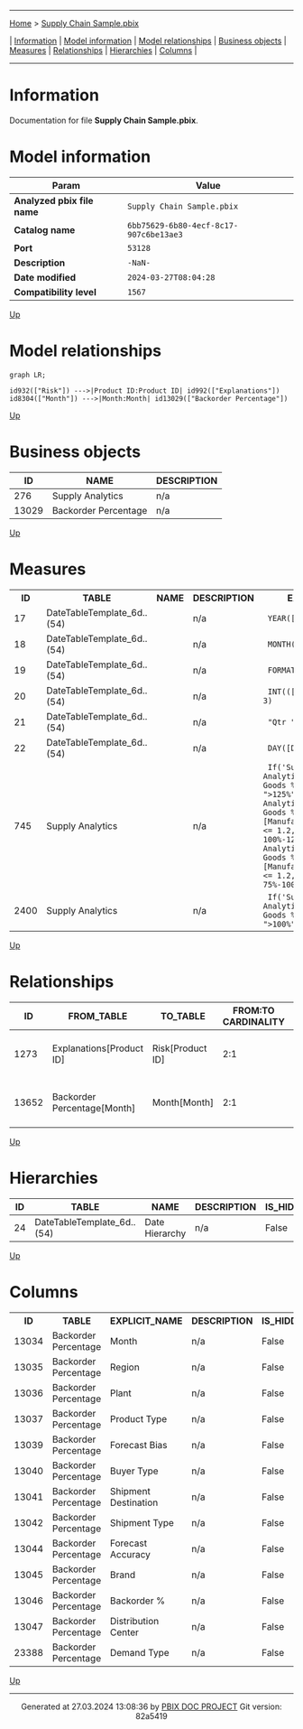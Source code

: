 ----

[Home](./index.md) > [Supply Chain Sample.pbix](Supply%20Chain%20Sample.pbix_dmv.md)

| [Information](#information) | [Model information](#model-information) | [Model relationships](#model-relationships) | [Business objects](#business-objects) | [Measures](#measures) | [Relationships](#relationships) | [Hierarchies](#hierarchies) | [Columns](#columns) |

----

# Information

Documentation for file **Supply Chain Sample.pbix**.

# Model information


| Param  | Value  |
|---|---|
| **Analyzed pbix file name** | `Supply Chain Sample.pbix` | 
| **Catalog name** | `6bb75629-6b80-4ecf-8c17-907c6be13ae3` | 
| **Port** | `53128`|
| **Description** | `-NaN-` | 
| **Date modified** | `2024-03-27T08:04:28` | 
| **Compatibility level** | `1567` | 



[Up](#information)

# Model relationships

```mermaid
graph LR;

id932(["Risk"]) --->|Product ID:Product ID| id992(["Explanations"])
id8304(["Month"]) --->|Month:Month| id13029(["Backorder Percentage"])
```



[Up](#information)

# Business objects

| ID | NAME | DESCRIPTION | 
|----|------|-------------|
| 276 | Supply Analytics | n/a |
| 13029 | Backorder Percentage | n/a |


[Up](#information)

# Measures


<table>
    <tr>
        <th> ID </th><th> TABLE </th><th> NAME </th><th> DESCRIPTION </th><th> EXPRESSION </th><th> IS_HIDDEN </th><th> STATE </th>
    </tr>
<tr>
        <td> 17 </td><td> DateTableTemplate_6d..(54) </td><td>  </td><td> n/a </td><td> <code> YEAR([Date]) </code></td><td> True </td><td>  1 </td> 
    </tr>
<tr>
        <td> 18 </td><td> DateTableTemplate_6d..(54) </td><td>  </td><td> n/a </td><td> <code> MONTH([Date]) </code></td><td> True </td><td>  1 </td> 
    </tr>
<tr>
        <td> 19 </td><td> DateTableTemplate_6d..(54) </td><td>  </td><td> n/a </td><td> <code> FORMAT([Date], "MMMM") </code></td><td> True </td><td>  1 </td> 
    </tr>
<tr>
        <td> 20 </td><td> DateTableTemplate_6d..(54) </td><td>  </td><td> n/a </td><td> <code> INT(([MonthNo] + 2) / 3) </code></td><td> True </td><td>  1 </td> 
    </tr>
<tr>
        <td> 21 </td><td> DateTableTemplate_6d..(54) </td><td>  </td><td> n/a </td><td> <code> "Qtr " & [QuarterNo] </code></td><td> True </td><td>  1 </td> 
    </tr>
<tr>
        <td> 22 </td><td> DateTableTemplate_6d..(54) </td><td>  </td><td> n/a </td><td> <code> DAY([Date]) </code></td><td> True </td><td>  1 </td> 
    </tr>
<tr>
        <td> 745 </td><td> Supply Analytics </td><td>  </td><td> n/a </td><td> <code> If('Supply Analytics'[Manufactured Goods %] <=0.9, ">125%", if('Supply Analytics'[Manufactured Goods %] >0.9 && [Manufactured Goods %] <= 1.2, "Between 100%-125%", if('Supply Analytics'[Manufactured Goods %] > 1.2 && [Manufactured Goods %] <= 1.2, "Between 75%-100%", "<75%"))) </code></td><td> True </td><td>  1 </td> 
    </tr>
<tr>
        <td> 2400 </td><td> Supply Analytics </td><td>  </td><td> n/a </td><td> <code> If('Supply Analytics'[Manufactured Goods %] <=1.1, ">100%", "<70%") </code></td><td> True </td><td>  1 </td> 
    </tr>
</table>


[Up](#information)

# Relationships 


| ID | FROM_TABLE | TO_TABLE | FROM:TO CARDINALITY | NAME | IS_ACTIVE  |
|----|------------|----------|---------------------|------|------------|
| 1273 | Explanations[Product ID] | Risk[Product ID] | 2:1 | f1f4dec2-922f-4ec6-8dc1-49554a10a01c | True |
| 13652 | Backorder Percentage[Month] | Month[Month] | 2:1 | 9ed0ec75-78b2-4f82-bffb-1dce5fda3499 | True |


[Up](#information)

# Hierarchies 



| ID | TABLE | NAME | DESCRIPTION  | IS_HIDDEN | 
|----|----------|------|--------------|-----------|
| 24 |DateTableTemplate_6d..(54) | Date Hierarchy | n/a | False | 


[Up](#information)

# Columns 


<table>
    <tr>
        <th> ID </th><th> TABLE </th><th> EXPLICIT_NAME </th><th> DESCRIPTION </th><th> IS_HIDDEN </th><th> EXPRESSION </th>
    </tr>
<tr>
        <td> 13034 </td><td> Backorder Percentage </td><td> Month </td><td> n/a </td><td> False </td><td><code> n/a </code></td>
    </tr>

<tr>
        <td> 13035 </td><td> Backorder Percentage </td><td> Region </td><td> n/a </td><td> False </td><td><code> n/a </code></td>
    </tr>

<tr>
        <td> 13036 </td><td> Backorder Percentage </td><td> Plant </td><td> n/a </td><td> False </td><td><code> n/a </code></td>
    </tr>

<tr>
        <td> 13037 </td><td> Backorder Percentage </td><td> Product Type </td><td> n/a </td><td> False </td><td><code> n/a </code></td>
    </tr>

<tr>
        <td> 13039 </td><td> Backorder Percentage </td><td> Forecast Bias </td><td> n/a </td><td> False </td><td><code> n/a </code></td>
    </tr>

<tr>
        <td> 13040 </td><td> Backorder Percentage </td><td> Buyer Type </td><td> n/a </td><td> False </td><td><code> n/a </code></td>
    </tr>

<tr>
        <td> 13041 </td><td> Backorder Percentage </td><td> Shipment Destination </td><td> n/a </td><td> False </td><td><code> n/a </code></td>
    </tr>

<tr>
        <td> 13042 </td><td> Backorder Percentage </td><td> Shipment Type </td><td> n/a </td><td> False </td><td><code> n/a </code></td>
    </tr>

<tr>
        <td> 13044 </td><td> Backorder Percentage </td><td> Forecast Accuracy </td><td> n/a </td><td> False </td><td><code> n/a </code></td>
    </tr>

<tr>
        <td> 13045 </td><td> Backorder Percentage </td><td> Brand </td><td> n/a </td><td> False </td><td><code> n/a </code></td>
    </tr>

<tr>
        <td> 13046 </td><td> Backorder Percentage </td><td> Backorder % </td><td> n/a </td><td> False </td><td><code> n/a </code></td>
    </tr>

<tr>
        <td> 13047 </td><td> Backorder Percentage </td><td> Distribution Center </td><td> n/a </td><td> False </td><td><code> n/a </code></td>
    </tr>

<tr>
        <td> 23388 </td><td> Backorder Percentage </td><td> Demand Type </td><td> n/a </td><td> False </td><td><code> n/a </code></td>
    </tr>

</table>



[Up](#information)


----
<p align="center">
Generated at 27.03.2024 13:08:36 by <a href='https://github.com/dop12/pbix_doc'>PBIX DOC PROJECT</a> Git version: 82a5419
</p>